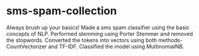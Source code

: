 # sms-spam-collection
Always brush up your basics!
Made a sms spam classifier using the basic concepts of NLP.
Performed stemming using Porter Stemmer and removed the stopwords. Converted the tokens into vectors using both methods-CountVectorizer and TF-IDF. Classified the model using MultinomialNB.
